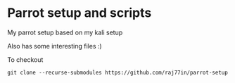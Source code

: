 # Parrot setup and scripts

My parrot setup based on my kali setup

Also has some interesting files :)

To checkout
```
git clone --recurse-submodules https://github.com/raj77in/parrot-setup
